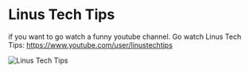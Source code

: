 
# Linus Tech Tips 
if you want to go watch a funny youtube channel. Go watch Linus Tech Tips: https://www.youtube.com/user/linustechtips

![Linus Tech Tips](https://encrypted-tbn0.gstatic.com/images?q=tbn:ANd9GcRpSiHFTwS3bOXDLAR581tL2bn83VdpF2ajp5wrzmorxUkDbOw1FW4P-hWGtRP-seQBKf4:https://pbs.twimg.com/media/EyzZkQlVIAAP9qG.jpg&usqp=CAU) 
